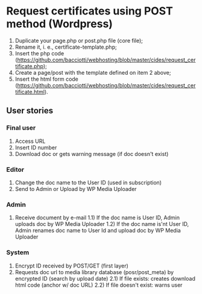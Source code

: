 # Request certificates using POST method (Wordpress)
1) Duplicate your page.php or post.php file (core file);  
2) Rename it, i. e., certificate-template.php;  
3) Insert the php code (https://github.com/bacciotti/webhosting/blob/master/cides/request_certificate.php);  
4) Create a page/post with the template defined on item 2 above;  
5) Insert the html form code (https://github.com/bacciotti/webhosting/blob/master/cides/request_certificate.html).  


## User stories 

### Final user
1) Access URL
2) Insert ID number
3) Download doc or gets warning message (if doc doesn't exist)

### Editor
1) Change the doc name to the User ID (used in subscription)
2) Send to Admin or Upload by WP Media Uploader

### Admin
1) Receive document by e-mail
1.1) If the doc name is User ID, Admin uploads doc by WP Media Uploader
1.2) If the doc name is'nt User ID, Admin renames doc name to User Id and upload doc by WP Media Uploader

### System
1) Encrypt ID received by POST/GET (first layer)
2) Requests doc url to media library database (posr/post_meta) by encrypted ID (search by upload date)
2.1) If file exists: creates download html code (anchor w/ doc URL)
2.2) If file doesn't exist: warns user
